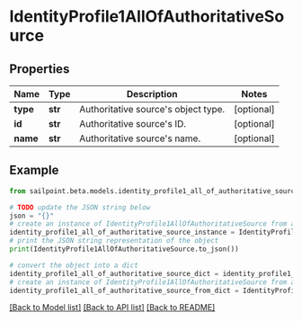 # IdentityProfile1AllOfAuthoritativeSource


## Properties

Name | Type | Description | Notes
------------ | ------------- | ------------- | -------------
**type** | **str** | Authoritative source&#39;s object type. | [optional] 
**id** | **str** | Authoritative source&#39;s ID. | [optional] 
**name** | **str** | Authoritative source&#39;s name. | [optional] 

## Example

```python
from sailpoint.beta.models.identity_profile1_all_of_authoritative_source import IdentityProfile1AllOfAuthoritativeSource

# TODO update the JSON string below
json = "{}"
# create an instance of IdentityProfile1AllOfAuthoritativeSource from a JSON string
identity_profile1_all_of_authoritative_source_instance = IdentityProfile1AllOfAuthoritativeSource.from_json(json)
# print the JSON string representation of the object
print(IdentityProfile1AllOfAuthoritativeSource.to_json())

# convert the object into a dict
identity_profile1_all_of_authoritative_source_dict = identity_profile1_all_of_authoritative_source_instance.to_dict()
# create an instance of IdentityProfile1AllOfAuthoritativeSource from a dict
identity_profile1_all_of_authoritative_source_from_dict = IdentityProfile1AllOfAuthoritativeSource.from_dict(identity_profile1_all_of_authoritative_source_dict)
```
[[Back to Model list]](../README.md#documentation-for-models) [[Back to API list]](../README.md#documentation-for-api-endpoints) [[Back to README]](../README.md)


